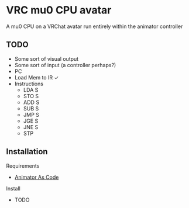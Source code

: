 
# VRC mu0 CPU avatar

A mu0 CPU on a VRChat avatar run entirely within the animator controller
## TODO
- Some sort of visual output
- Some sort of input (a controller perhaps?)
- PC
- Load Mem to IR ✓
- Instructions
    - LDA S
    - STO S
    - ADD S
    - SUB S
    - JMP S
    - JGE S
    - JNE S
    - STP
## Installation

Requirements
- [Animator As Code](https://github.com/hai-vr/av3-animator-as-code)

Install
- TODO